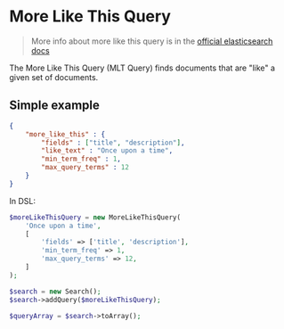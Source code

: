 # More Like This Query

> More info about more like this query is in the [official elasticsearch docs][1]

The More Like This Query (MLT Query) finds documents that are "like" a given set of documents.

## Simple example

```JSON
{
    "more_like_this" : {
        "fields" : ["title", "description"],
        "like_text" : "Once upon a time",
        "min_term_freq" : 1,
        "max_query_terms" : 12
    }
}
```

In DSL:

```php
$moreLikeThisQuery = new MoreLikeThisQuery(
    'Once upon a time',
    [
        'fields' => ['title', 'description'],
        'min_term_freq' => 1,
        'max_query_terms' => 12,
    ]
);

$search = new Search();
$search->addQuery($moreLikeThisQuery);

$queryArray = $search->toArray();
```

[1]: https://www.elastic.co/guide/en/elasticsearch/reference/current/query-dsl-mlt-query.html

